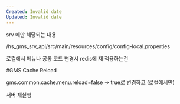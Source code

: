 ```yaml
---
Created: Invalid date
Updated: Invalid date
---
```

srv 에만 해당되는 내용

/hs_gms_srv_api/src/main/resources/config/config-local.properties

로컬에서 메뉴나 공통 코드 변경시 redis에 재 적용하는건

\#GMS Cache Reload

gms.common.cache.menu.reload=false => true로 변경하고 (로컬에서만)

서버 재실행